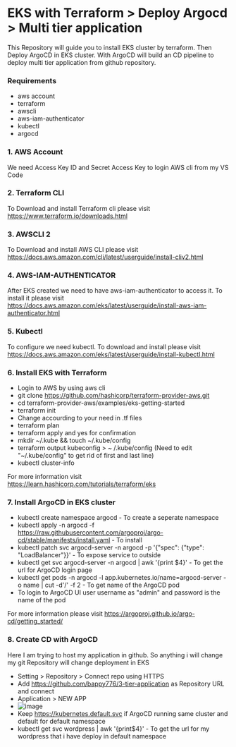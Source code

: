 # EKS with Terraform > Deploy Argocd > Multi tier application

This Repository will guide you to install EKS cluster by terraform. Then Deploy ArgoCD in EKS cluster. With ArgoCD will build an CD pipeline to deploy multi tier application from github repository. 

### Requirements 
- aws account
- terraform
- awscli
- aws-iam-authenticator
- kubectl
- argocd

### 1. AWS Account
We need Access Key ID and Secret Access Key to login AWS cli from my VS Code

### 2. Terraform CLI
To Download and install Terraform cli please visit https://www.terraform.io/downloads.html

### 3. AWSCLI 2
To Download and install AWS CLI please visit https://docs.aws.amazon.com/cli/latest/userguide/install-cliv2.html

### 4. AWS-IAM-AUTHENTICATOR
After EKS created we need to have aws-iam-authenticator to access it. To install it please visit https://docs.aws.amazon.com/eks/latest/userguide/install-aws-iam-authenticator.html

### 5. Kubectl
To configure we need kubectl. To download and install please visit https://docs.aws.amazon.com/eks/latest/userguide/install-kubectl.html

### 6. Install EKS with Terraform 
- Login to AWS by using aws cli 
- git clone https://github.com/hashicorp/terraform-provider-aws.git
- cd terraform-provider-aws/examples/eks-getting-started
- terraform init
- Change accourding to your need in .tf files
- terraform plan 
- terraform apply and yes for confirmation
- mkdir ~/.kube && touch ~/.kube/config
- terraform output kubeconfig > ~ /.kube/config (Need to edit "~/.kube/config" to get rid of first and last line)
- kubectl cluster-info

For more information visit https://learn.hashicorp.com/tutorials/terraform/eks

### 7. Install ArgoCD in EKS cluster

- kubectl create namespace argocd - To create a seperate namespace 
- kubectl apply -n argocd -f https://raw.githubusercontent.com/argoproj/argo-cd/stable/manifests/install.yaml - To install 
- kubectl patch svc argocd-server -n argocd -p '{"spec": {"type": "LoadBalancer"}}' - To expose service to outside
- kubectl get svc argocd-server -n argocd | awk '{print $4}' - To get the url for ArgoCD login page
- kubectl get pods -n argocd -l app.kubernetes.io/name=argocd-server -o name | cut -d'/' -f 2 - To get name of the ArgoCD pod
- To login to ArgoCD UI user username as "admin" and password is the name of the pod

For more information please visit https://argoproj.github.io/argo-cd/getting_started/

### 8. Create CD with ArgoCD 
Here I am trying to host my application in github. So anything i will change my git Repository will change deployment in EKS
- Setting > Repository > Connect repo using HTTPS
- Add https://github.com/bappy776/3-tier-application as Repository URL and connect
- Application > NEW APP 
- ![image](https://user-images.githubusercontent.com/10797214/111900849-ebbab800-8a88-11eb-8606-941815651442.png)
- Keep https://kubernetes.default.svc if ArgoCD running same cluster and default for default namespace
- kubectl get svc wordpress | awk '{print$4}' - To get the url for my wordpress that i have deploy in default namespace




